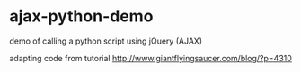 # ajax-python-demo
demo of calling a python script using jQuery (AJAX)

adapting code from tutorial http://www.giantflyingsaucer.com/blog/?p=4310
